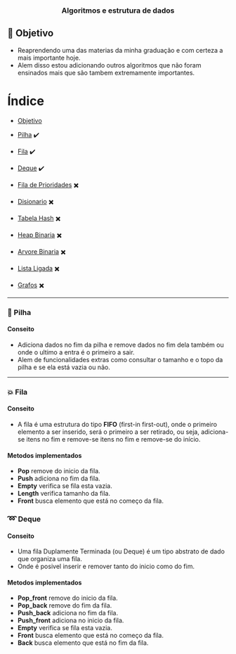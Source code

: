 <h3 align="center">
    Algoritmos e estrutura de dados
</h3>


<a id="objetivo"></a>

## :bookmark: Objetivo

- Reaprendendo uma das materias da minha graduação e com certeza a mais importante hoje.
- Alem disso estou adicionando outros algoritmos que não foram ensinados mais que são tambem extremamente importantes.

# Índice

- [Objetivo](#objetivo)

- [Pilha](#pilha) :heavy_check_mark:
- [Fila](#fila) :heavy_check_mark:
- [Deque](#deque) :heavy_check_mark:
- [Fila de Prioridades](#fila_de_prioridades) :heavy_multiplication_x:
- [Disionario](#disionario) :heavy_multiplication_x:
- [Tabela Hash](#tabela_hash) :heavy_multiplication_x:
- [Heap Binaria](#heap_binaria) :heavy_multiplication_x:
- [Arvore Binaria](#arvore_binaria) :heavy_multiplication_x:
- [Lista Ligada](#lista_ligada) :heavy_multiplication_x:
- [Grafos](#grafos) :heavy_multiplication_x:


<hr>

<a id="pilha"></a>
### :large_orange_diamond: Pilha

#### Conseito

- Adiciona dados no fim da pilha e remove dados no fim dela também ou onde o ultimo a entra é o primeiro a sair.
- Alem de funcionalidades extras como consultar o tamanho e o topo da pilha e se ela está vazia ou não.

<hr>

<a id="fila"></a>
### :boom: Fila

#### Conseito

- A fila é uma estrutura do tipo <b>FIFO</b> (first-in first-out), onde o primeiro elemento a ser inserido, será o primeiro a ser retirado, ou seja, adiciona-se itens no fim e remove-se itens no fim e remove-se do início.

#### Metodos implementados

- <b>Pop</b> remove do inicio da fila.
- <b>Push</b> adiciona no fim da fila.
- <b>Empty</b> verifica se fila esta vazia.
- <b>Length</b> verifica tamanho da fila.
- <b>Front</b> busca elemento que está no começo da fila.


<a id="deque"></a>
### :loop: Deque

#### Conseito

- Uma fila Duplamente Terminada (ou Deque) é um tipo abstrato de dado que organiza uma fila.
- Onde é posivel inserir e remover tanto do inicio como do fim.


#### Metodos implementados

- <b>Pop_front</b> remove do inicio da fila.
- <b>Pop_back</b> remove do fim da fila.
- <b>Push_back</b> adiciona no fim da fila.
- <b>Push_front</b> adiciona no inicio da fila.
- <b>Empty</b> verifica se fila esta vazia.
- <b>Front</b> busca elemento que está no começo da fila.
- <b>Back</b> busca elemento que está no fim da fila.
